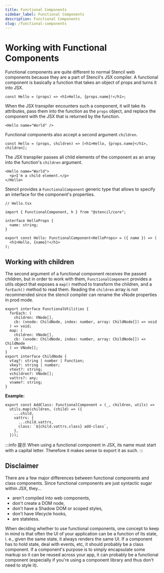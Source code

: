 ```yaml
---
title: Functional Components
sidebar_label: Functional Components
description: Functional Components
slug: /functional-components
---
```


# Working with Functional Components

Functional components are quite different to normal Stencil web components because they are a part of Stencil's JSX compiler. A functional component is basically a function that takes an object of props and turns it into JSX.

```tsx
const Hello = (props) => <h1>Hello, {props.name}!</h1>;
```

When the JSX transpiler encounters such a component, it will take its attributes, pass them into the function as the `props` object, and replace the component with the JSX that is returned by the function.

```tsx
<Hello name="World" />
```

Functional components also accept a second argument `children`.

```tsx
const Hello = (props, children) => [<h1>Hello, {props.name}</h1>, children];
```

The JSX transpiler passes all child elements of the component as an array into the function's `children` argument.

```tsx
<Hello name="World">
  <p>I'm a child element.</p>
</Hello>
```

Stencil provides a `FunctionalComponent` generic type that allows to specify an interface for the component's properties.

```tsx
// Hello.tsx

import { FunctionalComponent, h } from "@stencil/core";

interface HelloProps {
  name: string;
}

export const Hello: FunctionalComponent<HelloProps> = ({ name }) => (
  <h1>Hello, {name}!</h1>
);
```

## Working with children

The second argument of a functional component receives the passed children, but in order to work with them, `FunctionalComponent` provides a utils object that exposes a `map()` method to transform the children, and a `forEach()` method to read them. Reading the `children` array is not recommended since the stencil compiler can rename the vNode properties in prod mode.

```tsx
export interface FunctionalUtilities {
  forEach: (
    children: VNode[],
    cb: (vnode: ChildNode, index: number, array: ChildNode[]) => void
  ) => void;
  map: (
    children: VNode[],
    cb: (vnode: ChildNode, index: number, array: ChildNode[]) => ChildNode
  ) => VNode[];
}
export interface ChildNode {
  vtag?: string | number | Function;
  vkey?: string | number;
  vtext?: string;
  vchildren?: VNode[];
  vattrs?: any;
  vname?: string;
}
```

**Example:**

```tsx
export const AddClass: FunctionalComponent = (_, children, utils) =>
  utils.map(children, (child) => ({
    ...child,
    vattrs: {
      ...child.vattrs,
      class: `${child.vattrs.class} add-class`,
    },
  }));
```

:::info 提示
When using a functional component in JSX, its name must start with a capital letter. Therefore it makes sense to export it as such.
:::

## Disclaimer

There are a few major differences between functional components and class components. Since functional components are just syntactic sugar within JSX, they...

- aren't compiled into web components,
- don't create a DOM node,
- don't have a Shadow DOM or scoped styles,
- don't have lifecycle hooks,
- are stateless.

When deciding whether to use functional components, one concept to keep in mind is that often the UI of your application can be a function of its state, i. e., given the same state, it always renders the same UI. If a component has to hold state, deal with events, etc, it should probably be a class component. If a component's purpose is to simply encapsulate some markup so it can be reused across your app, it can probably be a functional component (especially if you're using a component library and thus don't need to style it).
